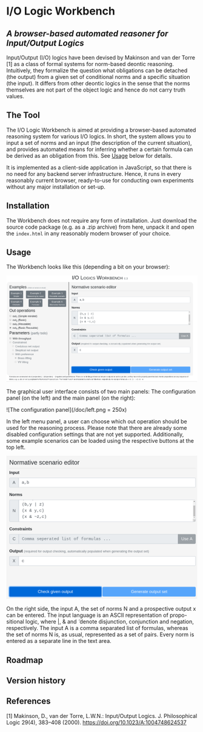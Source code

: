# I/O Logic Workbench
*A browser-based automated reasoner for Input/Output Logics*
-----------------------------

Input/Output (I/O) logics have been devised by Makinson and van der Torre [1]
as a class of formal systems for norm-based deontic reasoning. Intuitively,
they formalize the question what obligations can be detached (the output) from a given
set of conditional norms and a specific situation (the input). It differs from
other deontic logics in the sense that the norms themselves are not part of the
object logic and hence do not carry truth values.

## The Tool

The I/O Logic Workbench is aimed at providing a browser-based automated reasoning system for various I/O logics.
In short, the system allows you to input a set of norms and an input (the description of the current situation),
and provides automated means for inferring whether a certain formula can be derived as an obligation from this.
See [Usage](#usage) below for details.

It is implemented as a client-side application in JavaScript, so that there is no
need for any backend server infrastructure. Hence, it runs in every reasonably current browser,
ready-to-use for conducting own experiments without any major installation or set-up.

## Installation

The Workbench does not require any form of installation. Just download the source code package (e.g. as a .zip archive)
from here, unpack it and open the `index.html` in any reasonably modern browser of your choice.


## Usage

The Workbench looks like this (depending a bit on your browser):

![The I/O Logic Workbench](/doc/iolw.png)

The graphical user interface consists of two main panels: The configuration panel (on the left)
and the main panel (on the right):

![The configuration panel](/doc/left.png = 250x)

In the left menu panel, a user can choose which out operation should be used for the reasoning process.
Please note that there are already some disabled configuration settings that are not yet supported.
Additionally, some example scenarios can be loaded using the respective buttons at the top left.

![The main panel](/doc/right.png)

On the right side, the input A, the set of norms N and a prospective output
x can be entered. The input language is an ASCII representation of propo-
sitional logic, where |, & and  ̃  denote disjunction, conjunction and negation,
respectively. The input A is a comma separated list of formulas, whereas the
set of norms N is, as usual, represented as a set of pairs. Every norm is entered
as a separate line in the text area. 

## Roadmap


## Version history

## References

[1] Makinson, D., van der Torre, L.W.N.: Input/Output Logics. J. Philosophical Logic 29(4), 383–408 (2000). https://doi.org/10.1023/A:1004748624537
